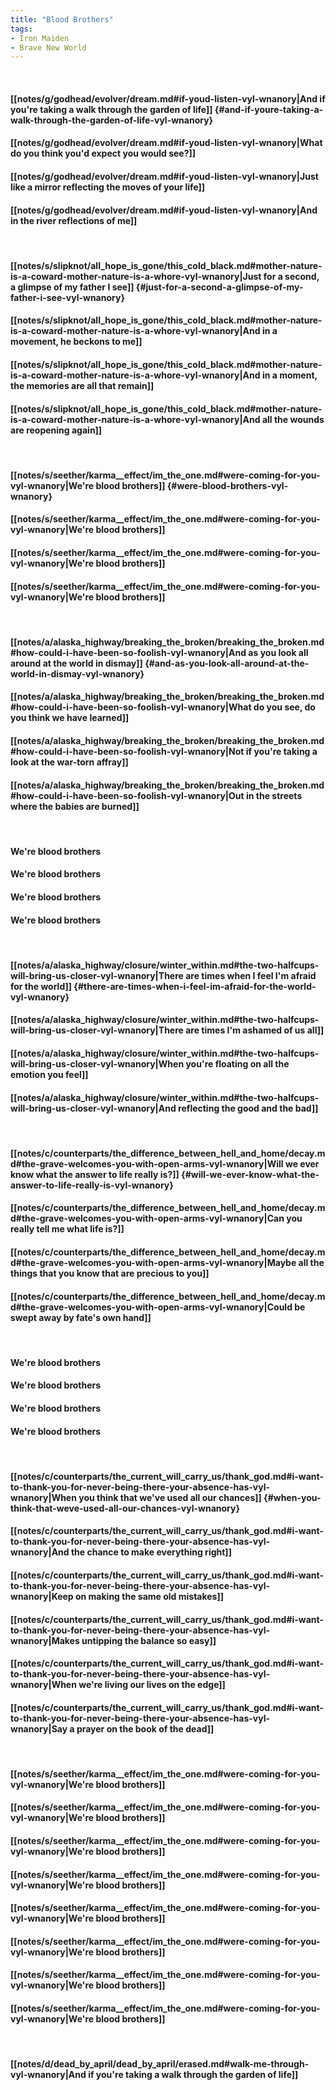 ```yaml
---
title: "Blood Brothers"
tags:
- Iron Maiden
- Brave New World
---
```

&nbsp;
#### [[notes/g/godhead/evolver/dream.md#if-youd-listen-vyl-wnanory|And if you're taking a walk through the garden of life]] {#and-if-youre-taking-a-walk-through-the-garden-of-life-vyl-wnanory}
#### [[notes/g/godhead/evolver/dream.md#if-youd-listen-vyl-wnanory|What do you think you'd expect you would see?]]
#### [[notes/g/godhead/evolver/dream.md#if-youd-listen-vyl-wnanory|Just like a mirror reflecting the moves of your life]]
#### [[notes/g/godhead/evolver/dream.md#if-youd-listen-vyl-wnanory|And in the river reflections of me]]
&nbsp;
#### [[notes/s/slipknot/all_hope_is_gone/this_cold_black.md#mother-nature-is-a-coward-mother-nature-is-a-whore-vyl-wnanory|Just for a second, a glimpse of my father I see]] {#just-for-a-second-a-glimpse-of-my-father-i-see-vyl-wnanory}
#### [[notes/s/slipknot/all_hope_is_gone/this_cold_black.md#mother-nature-is-a-coward-mother-nature-is-a-whore-vyl-wnanory|And in a movement, he beckons to me]]
#### [[notes/s/slipknot/all_hope_is_gone/this_cold_black.md#mother-nature-is-a-coward-mother-nature-is-a-whore-vyl-wnanory|And in a moment, the memories are all that remain]]
#### [[notes/s/slipknot/all_hope_is_gone/this_cold_black.md#mother-nature-is-a-coward-mother-nature-is-a-whore-vyl-wnanory|And all the wounds are reopening again]]
&nbsp;
#### [[notes/s/seether/karma__effect/im_the_one.md#were-coming-for-you-vyl-wnanory|We're blood brothers]] {#were-blood-brothers-vyl-wnanory}
#### [[notes/s/seether/karma__effect/im_the_one.md#were-coming-for-you-vyl-wnanory|We're blood brothers]]
#### [[notes/s/seether/karma__effect/im_the_one.md#were-coming-for-you-vyl-wnanory|We're blood brothers]]
#### [[notes/s/seether/karma__effect/im_the_one.md#were-coming-for-you-vyl-wnanory|We're blood brothers]]
&nbsp;
#### [[notes/a/alaska_highway/breaking_the_broken/breaking_the_broken.md#how-could-i-have-been-so-foolish-vyl-wnanory|And as you look all around at the world in dismay]] {#and-as-you-look-all-around-at-the-world-in-dismay-vyl-wnanory}
#### [[notes/a/alaska_highway/breaking_the_broken/breaking_the_broken.md#how-could-i-have-been-so-foolish-vyl-wnanory|What do you see, do you think we have learned]]
#### [[notes/a/alaska_highway/breaking_the_broken/breaking_the_broken.md#how-could-i-have-been-so-foolish-vyl-wnanory|Not if you're taking a look at the war-torn affray]]
#### [[notes/a/alaska_highway/breaking_the_broken/breaking_the_broken.md#how-could-i-have-been-so-foolish-vyl-wnanory|Out in the streets where the babies are burned]]
&nbsp;
#### We're blood brothers
#### We're blood brothers
#### We're blood brothers
#### We're blood brothers
&nbsp;
#### [[notes/a/alaska_highway/closure/winter_within.md#the-two-halfcups-will-bring-us-closer-vyl-wnanory|There are times when I feel I'm afraid for the world]] {#there-are-times-when-i-feel-im-afraid-for-the-world-vyl-wnanory}
#### [[notes/a/alaska_highway/closure/winter_within.md#the-two-halfcups-will-bring-us-closer-vyl-wnanory|There are times I'm ashamed of us all]]
#### [[notes/a/alaska_highway/closure/winter_within.md#the-two-halfcups-will-bring-us-closer-vyl-wnanory|When you're floating on all the emotion you feel]]
#### [[notes/a/alaska_highway/closure/winter_within.md#the-two-halfcups-will-bring-us-closer-vyl-wnanory|And reflecting the good and the bad]]
&nbsp;
#### [[notes/c/counterparts/the_difference_between_hell_and_home/decay.md#the-grave-welcomes-you-with-open-arms-vyl-wnanory|Will we ever know what the answer to life really is?]] {#will-we-ever-know-what-the-answer-to-life-really-is-vyl-wnanory}
#### [[notes/c/counterparts/the_difference_between_hell_and_home/decay.md#the-grave-welcomes-you-with-open-arms-vyl-wnanory|Can you really tell me what life is?]]
#### [[notes/c/counterparts/the_difference_between_hell_and_home/decay.md#the-grave-welcomes-you-with-open-arms-vyl-wnanory|Maybe all the things that you know that are precious to you]]
#### [[notes/c/counterparts/the_difference_between_hell_and_home/decay.md#the-grave-welcomes-you-with-open-arms-vyl-wnanory|Could be swept away by fate's own hand]]
&nbsp;
#### We're blood brothers
#### We're blood brothers
#### We're blood brothers
#### We're blood brothers
&nbsp;
#### [[notes/c/counterparts/the_current_will_carry_us/thank_god.md#i-want-to-thank-you-for-never-being-there-your-absence-has-vyl-wnanory|When you think that we've used all our chances]] {#when-you-think-that-weve-used-all-our-chances-vyl-wnanory}
#### [[notes/c/counterparts/the_current_will_carry_us/thank_god.md#i-want-to-thank-you-for-never-being-there-your-absence-has-vyl-wnanory|And the chance to make everything right]]
#### [[notes/c/counterparts/the_current_will_carry_us/thank_god.md#i-want-to-thank-you-for-never-being-there-your-absence-has-vyl-wnanory|Keep on making the same old mistakes]]
#### [[notes/c/counterparts/the_current_will_carry_us/thank_god.md#i-want-to-thank-you-for-never-being-there-your-absence-has-vyl-wnanory|Makes untipping the balance so easy]]
#### [[notes/c/counterparts/the_current_will_carry_us/thank_god.md#i-want-to-thank-you-for-never-being-there-your-absence-has-vyl-wnanory|When we're living our lives on the edge]]
#### [[notes/c/counterparts/the_current_will_carry_us/thank_god.md#i-want-to-thank-you-for-never-being-there-your-absence-has-vyl-wnanory|Say a prayer on the book of the dead]]
&nbsp;
#### [[notes/s/seether/karma__effect/im_the_one.md#were-coming-for-you-vyl-wnanory|We're blood brothers]]
#### [[notes/s/seether/karma__effect/im_the_one.md#were-coming-for-you-vyl-wnanory|We're blood brothers]]
#### [[notes/s/seether/karma__effect/im_the_one.md#were-coming-for-you-vyl-wnanory|We're blood brothers]]
#### [[notes/s/seether/karma__effect/im_the_one.md#were-coming-for-you-vyl-wnanory|We're blood brothers]]
#### [[notes/s/seether/karma__effect/im_the_one.md#were-coming-for-you-vyl-wnanory|We're blood brothers]]
#### [[notes/s/seether/karma__effect/im_the_one.md#were-coming-for-you-vyl-wnanory|We're blood brothers]]
#### [[notes/s/seether/karma__effect/im_the_one.md#were-coming-for-you-vyl-wnanory|We're blood brothers]]
#### [[notes/s/seether/karma__effect/im_the_one.md#were-coming-for-you-vyl-wnanory|We're blood brothers]]
&nbsp;
#### [[notes/d/dead_by_april/dead_by_april/erased.md#walk-me-through-vyl-wnanory|And if you're taking a walk through the garden of life]]
